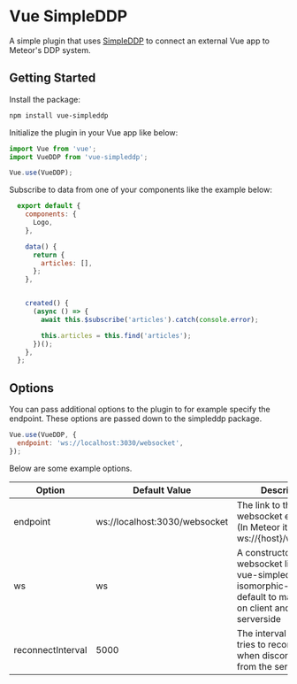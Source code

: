 # Vue SimpleDDP

A simple plugin that uses [SimpleDDP](https://www.npmjs.com/package/simpleddp) to connect an external Vue app to Meteor's DDP system.

## Getting Started

Install the package:

```bash
npm install vue-simpleddp
 ```

Initialize the plugin in your Vue app like below:

```javascript
import Vue from 'vue';
import VueDDP from 'vue-simpleddp';

Vue.use(VueDDP);
```

Subscribe to data from one of your components like the example below:

```javascript
  export default {
    components: {
      Logo,
    },

    data() {
      return {
        articles: [],
      };
    },


    created() {
      (async () => {
        await this.$subscribe('articles').catch(console.error);

        this.articles = this.find('articles');
      })();
    },
  };
```
## Options

You can pass additional options to the plugin to for example specify the endpoint. These options are
passed down to the simpleddp package.

```javascript
Vue.use(VueDDP, {
  endpoint: 'ws://localhost:3030/websocket',
});
```

Below are some example options.

| Option | Default Value | Description |
| ---------- | --- | ----- |
| endpoint | ws://localhost:3030/websocket | The link to the DDP websocket endpoint (In Meteor its usually ws://{host}/websocket) |
| ws | ws | A constructor for the websocket library. vue-simpleddp uses isomorphic-ws by default to make it work on client and serverside |
| reconnectInterval | 5000 | The interval in which it tries to reconnect when disconnected from the server |

